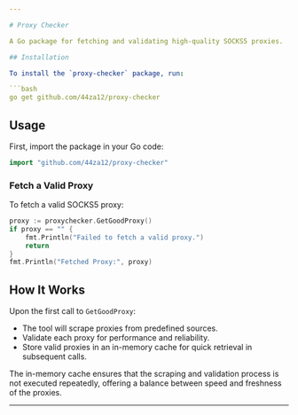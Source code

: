 ```yaml
---

# Proxy Checker

A Go package for fetching and validating high-quality SOCKS5 proxies.

## Installation

To install the `proxy-checker` package, run:

```bash
go get github.com/44za12/proxy-checker
```

## Usage

First, import the package in your Go code:

```go
import "github.com/44za12/proxy-checker"
```

### Fetch a Valid Proxy

To fetch a valid SOCKS5 proxy:

```go
proxy := proxychecker.GetGoodProxy()
if proxy == "" {
    fmt.Println("Failed to fetch a valid proxy.")
    return
}
fmt.Println("Fetched Proxy:", proxy)
```

## How It Works

Upon the first call to `GetGoodProxy`:

- The tool will scrape proxies from predefined sources.
- Validate each proxy for performance and reliability.
- Store valid proxies in an in-memory cache for quick retrieval in subsequent calls.

The in-memory cache ensures that the scraping and validation process is not executed repeatedly, offering a balance between speed and freshness of the proxies.

---
```

